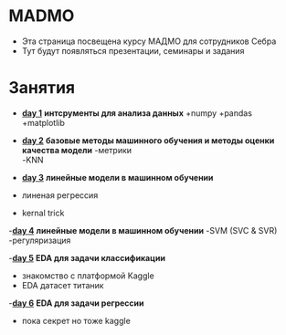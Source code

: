 # MADMO
* Эта страница посвещена курсу МАДМО для сотрудников Себра
* Тут будут появляться презентации, семинары и задания 
# Занятия 
- [__day 1__](./день%20первый) __интсрументы для анализа данных__
  +numpy
  +pandas
  +matplotlib

- [__day 2__](./день%20второй) __базовые методы машинного обучения и методы оценки качества модели__
-метрики  
-KNN

- [__day 3__](./день%20третий) __линейные модели в машинном обучении__
- линеная регрессия 
- kernal trick

-[__day 4__](./день%20третий) __линейные модели в машинном обучении__
-SVM (SVC & SVR)
-регуляризация

-[__day 5__](./день%20пятый) __EDA для задачи классификации__
- знакомство с платформой Kaggle
- EDA датасет титаник 

-[__day 6__](./день%20шестой) __EDA для задачи регрессии__
- пока секрет но тоже kaggle

 
  
  

